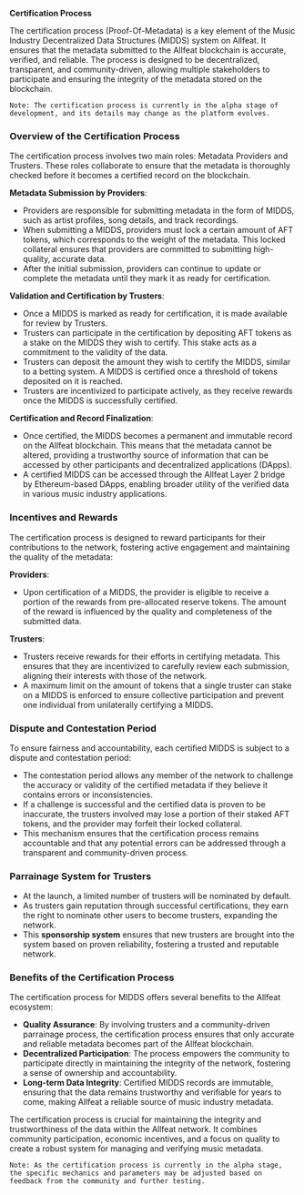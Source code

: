 **Certification Process**

The certification process (Proof-Of-Metadata) is a key element of the Music Industry Decentralized Data Structures (MIDDS) system on Allfeat. It ensures that the metadata submitted to the Allfeat blockchain is accurate, verified, and reliable. The process is designed to be decentralized, transparent, and community-driven, allowing multiple stakeholders to participate and ensuring the integrity of the metadata stored on the blockchain.

    Note: The certification process is currently in the alpha stage of development, and its details may change as the platform evolves.

### **Overview of the Certification Process**

The certification process involves two main roles: Metadata Providers and Trusters. These roles collaborate to ensure that the metadata is thoroughly checked before it becomes a certified record on the blockchain.

**Metadata Submission by Providers**:

- Providers are responsible for submitting metadata in the form of MIDDS, such as artist profiles, song details, and track recordings.
- When submitting a MIDDS, providers must lock a certain amount of AFT tokens, which corresponds to the weight of the metadata. This locked collateral ensures that providers are committed to submitting high-quality, accurate data.
- After the initial submission, providers can continue to update or complete the metadata until they mark it as ready for certification.

**Validation and Certification by Trusters**:

- Once a MIDDS is marked as ready for certification, it is made available for review by Trusters.
- Trusters can participate in the certification by depositing AFT tokens as a stake on the MIDDS they wish to certify. This stake acts as a commitment to the validity of the data.
- Trusters can deposit the amount they wish to certify the MIDDS, similar to a betting system. A MIDDS is certified once a threshold of tokens deposited on it is reached.
- Trusters are incentivized to participate actively, as they receive rewards once the MIDDS is successfully certified.

**Certification and Record Finalization**:

- Once certified, the MIDDS becomes a permanent and immutable record on the Allfeat blockchain. This means that the metadata cannot be altered, providing a trustworthy source of information that can be accessed by other participants and decentralized applications (DApps).
- A certified MIDDS can be accessed through the Allfeat Layer 2 bridge by Ethereum-based DApps, enabling broader utility of the verified data in various music industry applications.

### **Incentives and Rewards**

The certification process is designed to reward participants for their contributions to the network, fostering active engagement and maintaining the quality of the metadata:

**Providers**:

- Upon certification of a MIDDS, the provider is eligible to receive a portion of the rewards from pre-allocated reserve tokens. The amount of the reward is influenced by the quality and completeness of the submitted data.

**Trusters**:

- Trusters receive rewards for their efforts in certifying metadata. This ensures that they are incentivized to carefully review each submission, aligning their interests with those of the network.
- A maximum limit on the amount of tokens that a single truster can stake on a MIDDS is enforced to ensure collective participation and prevent one individual from unilaterally certifying a MIDDS.

### **Dispute and Contestation Period**

To ensure fairness and accountability, each certified MIDDS is subject to a dispute and contestation period:

- The contestation period allows any member of the network to challenge the accuracy or validity of the certified metadata if they believe it contains errors or inconsistencies.
- If a challenge is successful and the certified data is proven to be inaccurate, the trusters involved may lose a portion of their staked AFT tokens, and the provider may forfeit their locked collateral.
- This mechanism ensures that the certification process remains accountable and that any potential errors can be addressed through a transparent and community-driven process.

### **Parrainage System for Trusters**

- At the launch, a limited number of trusters will be nominated by default.
- As trusters gain reputation through successful certifications, they earn the right to nominate other users to become trusters, expanding the network.
- This **sponsorship system** ensures that new trusters are brought into the system based on proven reliability, fostering a trusted and reputable network.

### **Benefits of the Certification Process**

The certification process for MIDDS offers several benefits to the Allfeat ecosystem:

- **Quality Assurance**: By involving trusters and a community-driven parrainage process, the certification process ensures that only accurate and reliable metadata becomes part of the Allfeat blockchain.
- **Decentralized Participation**: The process empowers the community to participate directly in maintaining the integrity of the network, fostering a sense of ownership and accountability.
- **Long-term Data Integrity**: Certified MIDDS records are immutable, ensuring that the data remains trustworthy and verifiable for years to come, making Allfeat a reliable source of music industry metadata.

The certification process is crucial for maintaining the integrity and trustworthiness of the data within the Allfeat network. It combines community participation, economic incentives, and a focus on quality to create a robust system for managing and verifying music metadata.

    Note: As the certification process is currently in the alpha stage, the specific mechanics and parameters may be adjusted based on feedback from the community and further testing.
